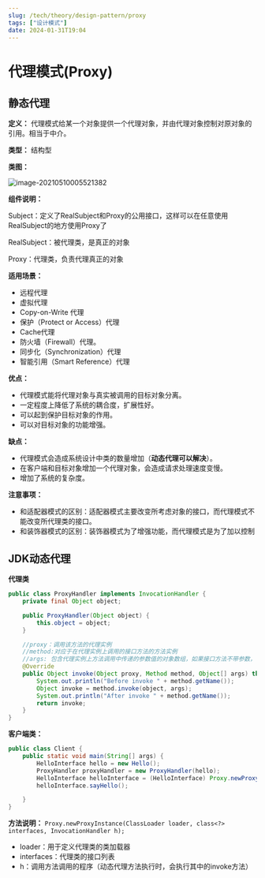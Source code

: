 ```yaml
---
slug: /tech/theory/design-pattern/proxy
tags: ["设计模式"]
date: 2024-01-31T19:04
---
```

# 代理模式(Proxy)

## 静态代理

**定义：** 代理模式给某一个对象提供一个代理对象，并由代理对象控制对原对象的引用。相当于中介。

**类型：** 结构型

**类图：**

![image-20210510005521382](https://picgo-starry.oss-cn-beijing.aliyuncs.com/img/DesignPattern/Proxy.png)

**组件说明：**

Subject：定义了RealSubject和Proxy的公用接口，这样可以在任意使用RealSubject的地方使用Proxy了

RealSubject：被代理类，是真正的对象

Proxy：代理类，负责代理真正的对象



**适用场景：**

- 远程代理
- 虚拟代理
- Copy-on-Write 代理
- 保护（Protect or Access）代理
- Cache代理
- 防火墙（Firewall）代理。 
- 同步化（Synchronization）代理
- 智能引用（Smart Reference）代理

**优点：**

- 代理模式能将代理对象与真实被调用的目标对象分离。
- 一定程度上降低了系统的耦合度，扩展性好。
- 可以起到保护目标对象的作用。
- 可以对目标对象的功能增强。

**缺点：**

- 代理模式会造成系统设计中类的数量增加（**动态代理可以解决**）。
- 在客户端和目标对象增加一个代理对象，会造成请求处理速度变慢。
- 增加了系统的复杂度。

**注意事项：** 

- 和适配器模式的区别：适配器模式主要改变所考虑对象的接口，而代理模式不能改变所代理类的接口。
-  和装饰器模式的区别：装饰器模式为了增强功能，而代理模式是为了加以控制

## JDK动态代理

**代理类**

```java
public class ProxyHandler implements InvocationHandler {
    private final Object object;

    public ProxyHandler(Object object) {
        this.object = object;
    }

    //proxy：调用该方法的代理实例
    //method:对应于在代理实例上调用的接口方法的方法实例
    //args: 包含代理实例上方法调用中传递的参数值的对象数组，如果接口方法不带参数， null
    @Override
    public Object invoke(Object proxy, Method method, Object[] args) throws Throwable {
        System.out.println("Before invoke " + method.getName());
        Object invoke = method.invoke(object, args);
        System.out.println("After invoke " + method.getName());
        return invoke;
    }
}
```

**客户端类：**

```java
public class Client {
    public static void main(String[] args) {
        HelloInterface hello = new Hello();
        ProxyHandler proxyHandler = new ProxyHandler(hello);
        HelloInterface helloInterface = (HelloInterface) Proxy.newProxyInstance(hello.getClass().getClassLoader(), hello.getClass().getInterfaces(), proxyHandler);
        helloInterface.sayHello();

    }
}
```

**方法说明：**
`Proxy.newProxyInstance(ClassLoader loader, class<?> interfaces, InvocationHandler h);`

- loader：用于定义代理类的类加载器
- interfaces：代理类的接口列表
- h：调用方法调用的程序（动态代理方法执行时，会执行其中的invoke方法）
